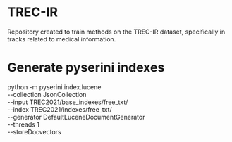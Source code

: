 # TREC-IR
Repository created to train methods on the TREC-IR dataset, specifically in tracks related to medical information.

# Generate pyserini indexes

python -m pyserini.index.lucene \
  --collection JsonCollection \
  --input TREC2021/base_indexes/free_txt/ \
  --index TREC2021/indexes/free_txt/ \
  --generator DefaultLuceneDocumentGenerator \
  --threads 1 \
  --storeDocvectors 